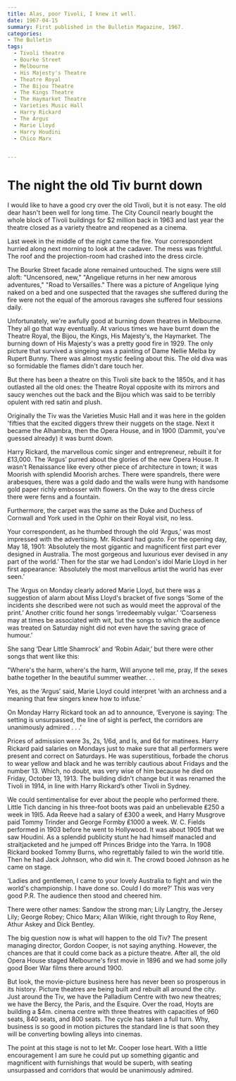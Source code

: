 ```yaml
---
title: Alas, poor Tivoli, I knew it well.
date: 1967-04-15
summary: First published in the Bulletin Magazine, 1967.
categories:
- The Bulletin
tags:
  - Tivoli theatre
  - Bourke Street
  - Melbourne
  - His Majesty's Theatre
  - Theatre Royal
  - The Bijou Theatre 
  - The Kings Theatre 
  - The Haymarket Theatre
  - Varieties Music Hall
  - Harry Rickard
  - The Argus
  - Marie Lloyd
  - Harry Houdini
  - Chico Marx


---
```


# The night the old Tiv burnt down

I would like to have a good cry over the old Tivoli, but it is not easy. The old dear hasn't been well for long time.  The City Council nearly bought the whole block of Tivoli buildings for $2 million back in 1963 and last year the theatre closed as a variety theatre and reopened as a cinema.

Last week in the middle of the night came the fire.  Your correspondent hurried along next morning to look at the cadaver.  The mess was frightful.  The roof and the projection-room had crashed into the dress circle.

The Bourke Street facade alone remained untouched.  The signs were still aloft: "Uncensored, new," "Angelique returns in her new amorous adventures," "Road to Versailles." There was a picture of Angelique lying naked on a bed and one suspected that the ravages she suffered during the fire were not the equal of the amorous ravages she suffered four sessions daily.

Unfortunately, we're awfully good at burning down theatres in Melbourne.  They all go that way eventually.  At various times we have burnt down the Theatre Royal, the Bijou, the Kings, His Majesty's, the Haymarket.  The burning down of His Majesty's was a pretty good fire in 1929.  The only picture that survived a singeing was a painting of Dame Nellie Melba by Rupert Bunny.  There was almost mystic feeling about this.  The old diva was so formidable the flames didn't dare touch her.

But there has been a theatre on this Tivoli site back to the 1850s, and it has outlasted all the old ones: the Theatre Royal opposite with its mirrors and saucy wenches out the back and the Bijou which was said to be terribly opulent with red satin and plush.

Originally the Tiv was the Varieties Music Hall and it was here in the golden 'fifties that the excited diggers threw their nuggets on the stage.  Next it became the Alhambra, then the Opera House, and in 1900 (Dammit, you've guessed already) it was burnt down.

Harry Rickard, the marvellous comic singer and entrepreneur, rebuilt it for ₤13,000.  The ‘Argus’ purred about the glories of the new Opera House.  It wasn't Renaissance like every other piece of architecture in town; it was Moorish with splendid Moorish arches.  There were spandrels, there were arabesques, there was a gold dado and the walls were hung with handsome gold paper richly embosser with flowers.  On the way to the dress circle there were ferns and a fountain.

Furthermore, the carpet was the same as the Duke and Duchess of Cornwall and York used in the Ophir on their Royal visit, no less.

Your correspondent, as he thumbed through the old ‘Argus,’ was most impressed with the advertising.  Mr. Rickard had gusto.  For the opening day, May 18, 1901: ‘Absolutely the most gigantic and magnificent first part ever designed in Australia.  The most gorgeous and luxurious ever devised in any part of the world.’ Then for the star we had London's idol Marie Lloyd in her first appearance: ‘Absolutely the most marvellous artist the world has ever seen.’

The ‘Argus on Monday clearly adored Marie Lloyd, but there was a suggestion of alarm about Miss Lloyd's bracket of five songs ‘Some of the incidents she described were not such as would meet the approval of the print.’ Another critic found her songs ‘irredeemably vulgar.’ ‘Coarseness may at times be associated with wit, but the songs to which the audience was treated on Saturday night did not even have the saving grace of humour.’

She sang ‘Dear Little Shamrock’ and ‘Robin Adair,’ but there were other songs that went like this:

"Where's the harm, where's the harm, 
Will anyone tell me, pray,
If the sexes bathe together
In the beautiful summer weather. . .

Yes, as the ‘Argus’ said, Marie Lloyd could interpret ‘with an archness and a meaning that few singers knew how to infuse.’
	
On Monday Harry Rickard took an ad to announce, ‘Everyone is saying: The setting is unsurpassed, the line of sight is perfect, the corridors are unanimously admired . . .’

Prices of admission were 3s, 2s, 1/6d, and Is, and 6d for matinees.  Harry Rickard paid salaries on Mondays just to make sure that all performers were present and correct on Saturdays.  He was superstitious, forbade the chorus to wear yellow and black and he was terribly cautious about Fridays and the number 13.  Which, no doubt, was very wise of him because he died on Friday, October 13, 1913.  The building didn't change but it was renamed the Tivoli in 1914, in line with Harry Rickard’s other Tivoli in Sydney.

We could sentimentalise for ever about the people who performed there.  Little Tich dancing in his three-foot boots was paid an unbelievable ₤250 a week in 19I5.  Ada Reeve had a salary of ₤300 a week, and Harry Musgrove paid Tommy Trinder and George Formby ₤1000 a week.  W. C. Fields performed in 1903 before he went to Hollywood.  It was about 1905 that we saw Houdini.  As a splendid publicity stunt he had himself manacIed and straitjacketed and he jumped off Princes Bridge into the Yarra.  In 1908 Rickard booked Tommy Burns, who regrettably failed to win the world title.  Then he had Jack Johnson, who did win it. The crowd booed Johnson as he came on stage.

‘Ladies and gentlemen, I came to your lovely Australia to fight and win the world's championship.  I have done so. Could I do more?’ This was very good P.R. The audience then stood and cheered him.

There were other names: Sandow the strong man; Lily Langtry, the Jersey Lily; George Robey; Chico Marx; Allan Wilkie, right through to Roy Rene, Athur Askey and Dick Bentley.

The big question now is what will happen to the old Tiv?  The present managing director, Gordon Cooper, is not saying anything.  However, the chances are that it could come back as a picture theatre.  After all, the old Opera House staged Melbourne's first movie in 1896 and we had some jolly good Boer War films there around 1900.

But look, the movie-picture business here has never been so prosperous in its history.  Picture theatres are being built and rebuilt all around the city. Just around the Tiv, we have the Palladium Centre with two new theatres; we have the Bercy, the Paris, and the Esquire.  Over the road, Hoyts are building a $4m. cinema centre with three theatres with capacities of 960 seats, 840 seats, and 800 seats.  The cycle has taken a full turn.  Why, business is so good in motion pictures the standard line is that soon they will be converting bowling alleys into cinemas.

The point at this stage is not to let Mr. Cooper lose heart.  With a little encouragement I am sure he could put up something gigantic and magnificent with furnishings that would be superb, with seating unsurpassed and corridors that would be unanimously admired.
